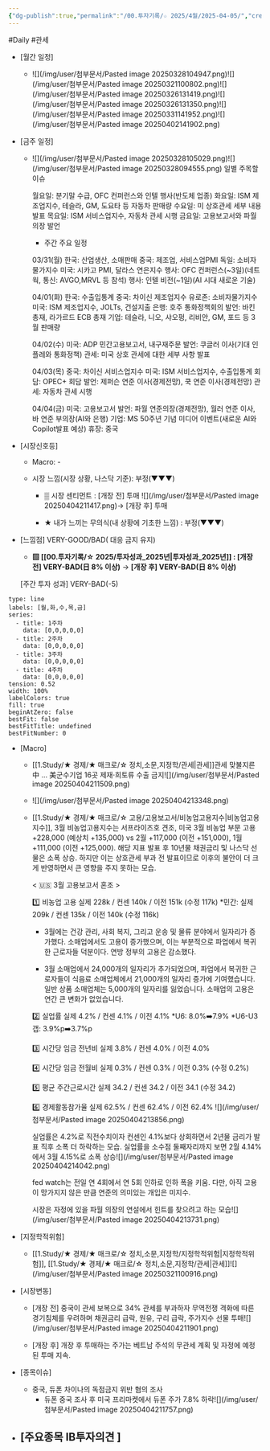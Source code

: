 ```yaml
---
{"dg-publish":true,"permalink":"/00.투자기록/☆ 2025/4월/2025-04-05/","created":"2025-04-01T11:23:09.222+09:00","updated":"2025-06-03T20:07:54.321+09:00"}
---
```


#Daily #관세 


- [월간 일정]
	- ![](/img/user/첨부문서/Pasted image 20250328104947.png)![](/img/user/첨부문서/Pasted image 20250321100802.png)![](/img/user/첨부문서/Pasted image 20250326131419.png)![](/img/user/첨부문서/Pasted image 20250326131350.png)![](/img/user/첨부문서/Pasted image 20250331141952.png)![](/img/user/첨부문서/Pasted image 20250402141902.png)

- [금주 일정]
	- ![](/img/user/첨부문서/Pasted image 20250328105029.png)![](/img/user/첨부문서/Pasted image 20250328094555.png)
	  일별 주목할 이슈
	  
		월요일: 분기말 수급, OFC 컨퍼런스와 인텔 행사(반도체 업종)
		화요일: ISM 제조업지수, 테슬라, GM, 도요타 등 자동차 판매량
		수요일: 미 상호관세 세부 내용 발표
		목요일: ISM 서비스업지수, 자동차 관세 시행
		금요일: 고용보고서와 파월 의장 발언
		
		
		* 주간 주요 일정
		
		03/31(월)
		한국: 산업생산, 소매판매
		중국: 제조업, 서비스업PMI
		독일: 소비자물가지수
		미국: 시카고 PMI, 달라스 연은지수
		행사: OFC 컨퍼런스(~3일)(네트웍, 통신: AVGO,MRVL 등 참석)
		행사: 인텔 비전(~1일)(AI 시대 새로운 기술)
		
		04/01(화)
		한국: 수출입통계
		중국: 차이신 제조업지수
		유로존: 소비자물가지수
		미국: ISM 제조업지수, JOLTs, 건설지출
		은행: 호주 통화정책회의
		발언: 바킨 총재, 라가르드 ECB 총재
		기업: 테슬라, 니오, 샤오펑, 리비안, GM, 포드 등 3월 판매량
		
		04/02(수)
		미국: ADP 민간고용보고서, 내구재주문
		발언: 쿠글러 이사(기대 인플레와 통화정책)
		관세: 미국 상호 관세에 대한 세부 사항 발표
		
		04/03(목)
		중국: 차이신 서비스업지수
		미국: ISM 서비스업지수, 수출입통계
		회담: OPEC+ 회담
		발언: 제퍼슨 연준 이사(경제전망), 쿡 연준 이사(경제전망)
		관세: 자동차 관세 시행
		
		04/04(금)
		미국: 고용보고서
		발언: 파월 연준의장(경제전망), 월러 연준 이사, 바 연준 부의장(AI와 은행)
		기업: MS 50주년 기념 미디어 이벤트(새로운 AI와 Copilot발표 예상)
		휴장: 중국




- [시장신호등]
	- Macro: -
	  
	- 시장 느낌(시장 상황, 나스닥 기준): 부정(▼▼▼)
		  
		- ▒ 시장 센티먼트 : [개장 전] 투매 ![](/img/user/첨부문서/Pasted image 20250404211417.png)→ [개장 후] 투매
		  
		- ★ 내가 느끼는 무의식(내 상황에 기초한 느낌) : 부정(▼▼▼)




- [느낌점] VERY-GOOD/BAD( 대응 금지 유지)

	- **▨ [[00.투자기록/☆ 2025/투자성과_2025년\|투자성과_2025년]] : [개장 전] VERY-BAD(日 8% 이상)** → **[개장 후] VERY-BAD(日 8% 이상)**
	   
	[주간 투자 성과] VERY-BAD(-5)

```chart
type: line
labels: [월,화,수,목,금]
series:
  - title: 1주차
    data: [0,0,0,0,0]
  - title: 2주차
    data: [0,0,0,0,0]
  - title: 3주차
    data: [0,0,0,0,0]
  - title: 4주차
    data: [0,0,0,0,0]
tension: 0.52
width: 100%
labelColors: true
fill: true
beginAtZero: false
bestFit: false
bestFitTitle: undefined
bestFitNumber: 0
```




- [Macro]
	- [[1.Study/★ 경제/★ 매크로/☆ 정치,소문,지정학/관세\|관세]]관세 맞불지른 中 … 美군수기업 16곳 제재·희토류 수출 금지![](/img/user/첨부문서/Pasted image 20250404211509.png)
	- ![](/img/user/첨부문서/Pasted image 20250404213348.png)
	- [[1.Study/★ 경제/★ 매크로/☆ 고용/고용보고서/비농업고용지수\|비농업고용지수]], 3월 비농업고용지수는 서프라이즈호 견조, 미국 3월 비농업 부문 고용 +228,000 (예상치 +135,000) vs 2월 +117,000 (이전 +151,000), 1월 +111,000 (이전 +125,000). 해당 지표 발표 후 10년물 채권금리 및 나스닥 선물은 소폭 상승. 하지만 이는 상호관세 부과 전 발표이므로 이후의 불안이 더 크게 반영하면서 큰 영향을 주지 못하는 모습.
	  
	  < 🇺🇸 3월 고용보고서 혼조 >

		1️⃣ 비농업 고용 
		실제 228k / 컨센 140k / 이전 151k (수정 117k)
		*민간: 실제 209k / 컨센 135k / 이전 140k (수정 116k)
		
		- 3월에는 건강 관리, 사회 복지, 그리고 운송 및 물류 분야에서 일자리가 증가했다. 소매업에서도 고용이 증가했으며, 이는 부분적으로 파업에서 복귀한 근로자들 덕분이다. 연방 정부의 고용은 감소했다.

		- 3월 소매업에서 24,000개의 일자리가 추가되었으며, 파업에서 복귀한 근로자들이 식음료 소매업체에서 21,000개의 일자리 증가에 기여했습니다. 일반 상품 소매업체는 5,000개의 일자리를 잃었습니다. 소매업의 고용은 연간 큰 변화가 없었습니다.
		
		
		2️⃣ 실업률 
		실제 4.2% / 컨센 4.1% / 이전 4.1%
		*U6: 8.0%➡️7.9%
		*U6-U3갭: 3.9%p➡️3.7%p
		
		3️⃣ 시간당 임금 전년비 
		실제 3.8% / 컨센 4.0% / 이전 4.0%
		
		4️⃣ 시간당 임금 전월비 
		실제 0.3% / 컨센 0.3% / 이전 0.3% (수정 0.2%)
		
		5️⃣ 평균 주간근로시간
		실제 34.2 / 컨센 34.2 / 이전 34.1 (수정 34.2)
		
		6️⃣ 경제활동참가율
		실제 62.5% / 컨센 62.4% / 이전 62.4%
	  ![](/img/user/첨부문서/Pasted image 20250404213856.png)
	  
	  실업률은 4.2%로 직전수치이자 컨센인 4.1%보다 상회하면서 2년물 금리가 발표 직후 소폭 더 하락하는 모습.  실업률을 소수점 둘째자리까지 보면 2월 4.14%에서 3월 4.15%로 소폭 상승![](/img/user/첨부문서/Pasted image 20250404214042.png)
	  
	  fed watch는 전일 연 4회에서 연 5회 인하로 인하 폭을 키움. 다만, 아직 고용이 망가지지 않은 만큼 연준의 의미있는 개입은 미지수.
	  
	  시장은 자정에 있을 파월 의장의 연설에서 힌트를 찾으려고 하는 모습![](/img/user/첨부문서/Pasted image 20250404213731.png)
	  
	  

   
   






- [지정학적위험]
	- [[1.Study/★ 경제/★ 매크로/☆ 정치,소문,지정학/지정학적위험\|지정학적위험]], [[1.Study/★ 경제/★ 매크로/☆ 정치,소문,지정학/관세\|관세]]![](/img/user/첨부문서/Pasted image 20250321100916.png)






- [시장변동]
	- [개장 전] 중국이 관세 보복으로 34% 관세를 부과하자 무역전쟁 격화에 따른 경기침체를 우려하며 채권금리 급락, 원유, 구리 급락, 주가지수 선물 투매![](/img/user/첨부문서/Pasted image 20250404211901.png)
	  
	- [개장 후] 개장 후 투매하는 주가는 베트남 주석의 무관세 계획 및 자정에 예정된 투매 지속. 






- [종목이슈]
	- 중국, 듀폰 차이나의 독점금지 위반 혐의 조사
		- 듀폰 중국 조사 후 미국 프리마켓에서 듀폰 주가 7.8% 하락![](/img/user/첨부문서/Pasted image 20250404211757.png)




- [주요종목 IB투자의견 ]
	- 

